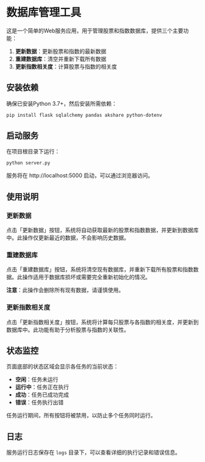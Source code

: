 # 数据库管理工具

这是一个简单的Web服务应用，用于管理股票和指数数据库，提供三个主要功能：

1. **更新数据**：更新股票和指数的最新数据
2. **重建数据库**：清空并重新下载所有数据
3. **更新指数相关度**：计算股票与指数的相关度

## 安装依赖

确保已安装Python 3.7+，然后安装所需依赖：

```bash
pip install flask sqlalchemy pandas akshare python-dotenv
```

## 启动服务

在项目根目录下运行：

```bash
python server.py
```

服务将在 http://localhost:5000 启动，可以通过浏览器访问。

## 使用说明

### 更新数据

点击「更新数据」按钮，系统将自动获取最新的股票和指数数据，并更新到数据库中。此操作仅更新最近的数据，不会影响历史数据。

### 重建数据库

点击「重建数据库」按钮，系统将清空现有数据库，并重新下载所有股票和指数数据。此操作适用于数据库损坏或需要完全重新初始化的情况。

**注意**：此操作会删除所有现有数据，请谨慎使用。

### 更新指数相关度

点击「更新指数相关度」按钮，系统将计算每只股票与各指数的相关度，并更新到数据库中。此功能有助于分析股票与指数的关联性。

## 状态监控

页面底部的状态区域会显示各任务的当前状态：

- **空闲**：任务未运行
- **运行中**：任务正在执行
- **成功**：任务已成功完成
- **错误**：任务执行出错

任务运行期间，所有按钮将被禁用，以防止多个任务同时运行。

## 日志

服务运行日志保存在 `logs` 目录下，可以查看详细的执行记录和错误信息。